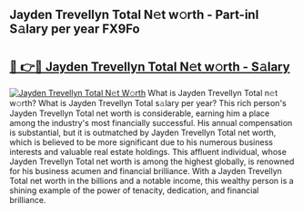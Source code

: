 ## Jayden Trevellyn Total N𝚎t w𝚘rth - Part-inI S𝚊lary per year FX9Fo

# <h2><a href="http://gc0md3u.nevu.top/?p=Jayden+Trevellyn+Total">🔗 👉🔴 Jayden Trevellyn Total N𝚎t w𝚘rth - S𝚊lary</a></h2>

[![Jayden Trevellyn Total N𝚎t W𝚘rth](https://i.imgur.com/Oavwk0R.jpeg)](http://gc0md3u.nevu.top/?p=Jayden+Trevellyn+Total)
What is Jayden Trevellyn Total n𝚎t w𝚘rth? What is Jayden Trevellyn Total s𝚊lary per year?
This rich person's Jayden Trevellyn Total net worth is considerable, earning him a place among the industry's most financially successful. His annual compensation is substantial, but it is outmatched by Jayden Trevellyn Total net worth, which is believed to be more significant due to his numerous business interests and valuable real estate holdings. This affluent individual, whose Jayden Trevellyn Total net worth is among the highest globally, is renowned for his business acumen and financial brilliance. With a Jayden Trevellyn Total net worth in the billions and a notable income, this wealthy person is a shining example of the power of tenacity, dedication, and financial brilliance.
